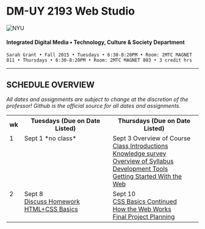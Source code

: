 # DM-UY 2193 Web Studio

![NYU](http://ws2.polishedsolid.com/de/nyu_soe_logo.png)
#### Integrated Digital Media • Technology, Culture & Society Department

    Sarah Grant • Fall 2015 • Tuesdays • 6:30-8:20PM • Room: 2MTC MAGNET 811 • Thursdays • 6:30-8:20PM • Room: 2MTC MAGNET 803 • 3 credit hrs

---

## SCHEDULE OVERVIEW

*All dates and assignments are subject to change at the discretion of the professor! Github is the official source for all dates and assignments.*

<table>
    <tr>
        <th width="2%">wk</th>
        <th width="49%">Tuesdays (Due on Date Listed)</th>
        <th width="49%">Thursdays (Due on Date Listed)</th>
    </tr>
    <tr>
        <td valign="top">1</td>
        <td valign="top">Sept 1 *no class*<br></td>
        <td valign="top">Sept 3 Overview of Course<br><a href="weekly_detail/ws1fa15_weekly_detail_wk1_sept3.md">Class Introductions<br>Knowledge survey<br>Overview of Syllabus<br>Development Tools<br>Getting Started With the Web</a></td>
    </tr>
    <tr>
        <td valign="top">2</td>
        <td valign="top">Sept 8<br><a href="weekly_detail/ws1fa15_weekly_detail_wk2_sept8.md">Discuss Homework<br>HTML+CSS Basics</a></td>
        <td valign="top">Sept 10<br><a href="weekly_detail/ws1fa15_weekly_detail_wk2_sept8.md">CSS Basics Continued<br/>How the Web Works<br/>Final Project Planning</a></td>
    </tr>
    <!-- <tr>
        <td valign="top">3</td>
        <td valign="top">Sept 15<br>TBD<a href="weekly_detail/ws1fa15_weekly_detail_wk3_sept15.md"></a></td>
        <td valign="top">Sept 17<br>TBD<a href="weekly_detail/ws1fa15_weekly_detail_wk3_sept15.md"></a></td>
    </tr>
    <tr>
        <td valign="top">4</td>
        <td valign="top">Sept 22<br>TBD<a href="weekly_detail/ws1fa15_weekly_detail_wk4_sept22.md"></a></td>
        <td valign="top">Sept 24<br>TBD<a href="weekly_detail/ws1fa15_weekly_detail_wk4_sept22.md"></a></td>
    </tr>
    <tr>
        <td valign="top">5</td>
        <td valign="top">Sept 29<br>TBD<a href="weekly_detail/ws1fa15_weekly_detail_wk5_sept29.md"></a></td>
        <td valign="top">Oct 1<br>TBD<a href="weekly_detail/ws1fa15_weekly_detail_wk5_sept29.md"></a></td>
    </tr>
    <tr>
        <td valign="top">6</td>
        <td valign="top">Oct 6<br>TBD<a href="weekly_detail/ws1fa15_weekly_detail_wk6_oct6.md"></a></td>
        <td valign="top">Oct 8<br>TBD<a href="weekly_detail/ws1fa15_weekly_detail_wk6_oct6.md"></a></td>
    </tr>
    <tr>
        <td valign="top">7</td>
        <td valign="top">Oct 13<br>TBD<a href="weekly_detail/ws1fa15_weekly_detail_wk7_oct13.md"></a></td>
        <td valign="top">Oct 15<br>TBD<a href="weekly_detail/ws1fa15_weekly_detail_wk7_oct13.md"></a></td>
    </tr>
    <tr>
        <td valign="top">8</td>
        <td valign="top">Oct 20<br>TBD<a href="weekly_detail/ws1fa15_weekly_detail_wk8_oct20.md"></a></td>
        <td valign="top">Oct 22<br>TBD<a href="weekly_detail/ws1fa15_weekly_detail_wk8_oct20.md"></a></td>
    </tr>
    <tr>
        <td valign="top">9</td>
        <td valign="top">Oct 27<br>TBD<a href="weekly_detail/ws1fa15_weekly_detail_wk9_oct27.md"></a></td>
        <td valign="top">Oct 29<br>TBD<a href="weekly_detail/ws1fa15_weekly_detail_wk9_oct27.md"></a></td>
    </tr>
    <tr>
        <td valign="top">10</td>
        <td valign="top">Nov 3<br>TBD<a href="weekly_detail/ws1fa15_weekly_detail_wk10_nov3.md"></a></td>
        <td valign="top">Nov 5<br>TBD<a href="weekly_detail/ws1fa15_weekly_detail_wk10_nov3.md"></a></td>
    </tr>
    <tr>
        <td valign="top">11</td>
        <td valign="top">Nov 10<br>TBD<a href="weekly_detail/ws1fa15_weekly_detail_wk11_nov10.md"></a></td>
        <td valign="top">Nov 12 *Veteran's Day*</td>
    </tr>
    <tr>
        <td valign="top">12</td>
        <td valign="top">Nov 17<br>TBD<a href="weekly_detail/ws1fa15_weekly_detail_wk12_nov17.md"></a></td>
        <td valign="top">Nov 19<br>TBD<a href="weekly_detail/ws1fa15_weekly_detail_wk12_nov17.md"></a></td>
    </tr>
    <tr>
        <td valign="top">13</td>
        <td valign="top">Nov 24<br>TBD<a href="weekly_detail/ws1fa15_weekly_detail_wk13_nov24.md"></a></td>
        <td valign="top">Nov 26 *Thanksgiving*</td>
    </tr>
    <tr>
        <td valign="top">14</td>
        <td valign="top">Dec 1<br>TBD<a href="weekly_detail/ws1fa15_weekly_detail_wk14_dec1.md"></a></td>
        <td valign="top">Dec 3<br>TBD<a href="weekly_detail/ws1fa15_weekly_detail_wk14_dec1.md"></a></td>
    </tr>
    <tr>
        <td valign="top">15</td>
        <td valign="top">Dec 8<br>TBD<a href="weekly_detail/ws1fa15_weekly_detail_wk15_dec8.md"></a></td>
        <td valign="top">Dec 10<br>TBD<a href="weekly_detail/ws1fa15_weekly_detail_wk15_dec8.md"></a></td>
    </tr>
    <tr>
        <td valign="top">16</td>
        <td valign="top">Dec 15<br>TBD<a href="weekly_detail/ws1fa15_weekly_detail_wk16_dec15.md"></a></td>
        <td valign="top"></td>
    </tr> -->
</table>
